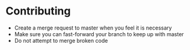 # Contributing

* Create a merge request to master when you feel it is necessary
* Make sure you can fast-forward your branch to keep up with master
* Do not attempt to merge broken code